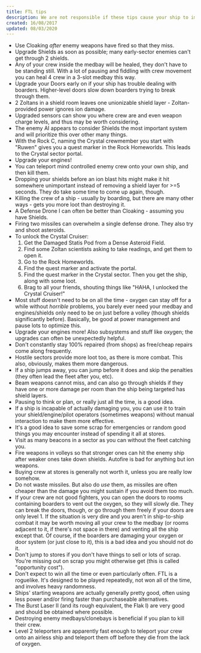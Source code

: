 ```yaml
---
title: FTL tips
description: We are not responsible if these tips cause your ship to implode/explode. Contains spoilers in vast quantities.
created: 16/08/2017
updated: 08/03/2020
---
```

* Use Cloaking *after* enemy weapons have fired so that they miss.
* Upgrade Shields as soon as possible; many early-sector enemies can't get through 2 shields.
* Any of your crew inside the medbay will be healed, they don't have to be standing still. With a lot of pausing and fiddling with crew movement you can heal 4 crew in a 3-slot medbay this way.
* Upgrade your Doors early on if your ship has trouble dealing with boarders. Higher-level doors slow down boarders trying to break through them.
* 2 Zoltans in a shield room leaves one unionizable shield layer - Zoltan-provided power ignores ion damage.
* Upgraded sensors can show you where crew are and even weapon charge levels, and thus may be worth considering.
* The enemy AI appears to consider Shields the most important system and will prioritize this over other many things.
* With the Rock C, naming the Crystal crewmember you start with "Ruwen" gives you a quest marker in the Rock Homeworlds. This leads to the Crystal sector portal.
* Upgrade your engines!
* You can teleport mind controlled enemy crew onto your own ship, and then kill them.
* Dropping your shields before an ion blast hits might make it hit somewhere unimportant instead of removing a shield layer for >=5 seconds. They do take some time to come up again, though.
* Killing the crew of a ship - usually by boarding, but there are many other ways - gets you more loot than destroying it.
* A Defense Drone I can often be better than Cloaking - assuming you have Shields.
* Firing two missiles can overwhelm a single defense drone. They also try and shoot asteroids.
* To unlock the Crystal Cruiser:
    1. Get the Damaged Statis Pod from a Dense Asteroid Field.
    2. Find some Zoltan scientists asking to take readings, and get them to open it.
    3. Go to the Rock Homeworlds.
    4. Find the quest marker and activate the portal.
    5. Find the quest marker in the Crystal sector. Then you get the ship, along with some loot.
    6. Brag to all your friends, shouting things like "HAHA, I unlocked the Crystal Cruiser!"
* Most stuff doesn't need to be on all the time - oxygen can stay off for a while without *horrible* problems, you barely ever need your medbay and engines/shields only need to be on just before a volley (though shields significantly before). Basically, be good at power management and pause lots to optimize this.
* Upgrade your engines more! Also subsystems and stuff like oxygen; the upgrades can often be unexpectedly helpful.
* Don't constantly stay 100% repaired (from shops) as free/cheap repairs come along frequently.
* Hostile sectors provide more loot too, as there is more combat. This also, obviously, makes them more dangerous.
* If a ship jumps away, you can jump before it does and skip the penalties (they often lead the fleet after you, etc).
* Beam weapons cannot miss, and can also go through shields if they have one or more damage per room than the ship being targeted has shield layers.
* Pausing to think or plan, or really just all the time, is a good idea.
* If a ship is incapable of actually damaging you, you can use it to train your shield/engine/pilot operators (sometimes weapons) without manual interaction to make them more effective.
* It's a good idea to save some scrap for emergencies or random good things you may encounter instead of spending it all at stores.
* Visit as many beacons in a sector as you can without the fleet catching you.
* Fire weapons in volleys so that stronger ones can hit the enemy ship after weaker ones take down shields. Autofire is bad for anything but ion weapons.
* Buying crew at stores is generally not worth it, unless you are really low somehow.
* Do not waste missiles. But also do *use* them, as missiles are often cheaper than the damage you might sustain if you avoid them too much.
* If your crew are not good fighters, you can open the doors to rooms containing boarders to vent out the oxygen, so they will slowly die. They can break the doors, though, or go through them freely if your doors are only level 1. If the situation is very dire and you aren't in ship-to-ship combat it may be worth moving all your crew to the medbay (or rooms adjacent to it, if there's not space in there) and venting all the ship except that. Of course, if the boarders are damaging your oxygen or door system (or just close to it), this is a bad idea and you should not do it.
* Don't jump to stores if you don't have things to sell or lots of scrap. You're missing out on scrap you might otherwise get (this is called "opportunity cost").
* Don't expect to win all the time or even particularly often. FTL is a roguelike. It's designed to be played repeatedly, not won all of the time, and involves heavy randomness.
* Ships' starting weapons are actually generally pretty good, often using less power and/or firing faster than purchaseable alternatives.
* The Burst Laser II (and its rough equivalent, the Flak I) are very good and should be obtained where possible.
* Destroying enemy medbays/clonebays is beneficial if you plan to kill their crew.
* Level 2 teleporters are apparently fast enough to teleport your crew onto an airless ship and teleport them off before they die from the lack of oxygen.
